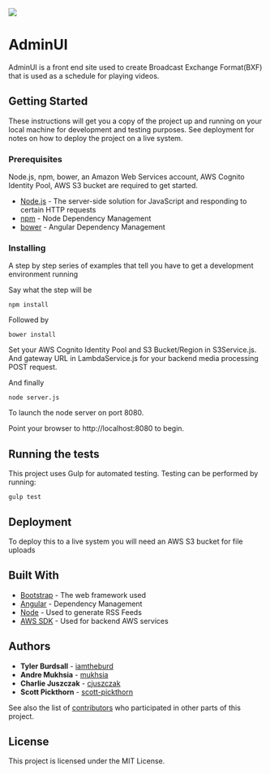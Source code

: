 ![](https://travis-ci.org/psu-capstone-teamD/AdminUI.svg?branch=master)

# AdminUI

AdminUI is a front end site used to create Broadcast Exchange Format(BXF) that is used as a schedule for playing videos.

## Getting Started

These instructions will get you a copy of the project up and running on your local machine for development and testing purposes. See deployment for notes on how to deploy the project on a live system.

### Prerequisites

Node.js, npm, bower, an Amazon Web Services account, AWS Cognito Identity Pool, AWS S3 bucket are required to get started.

* [Node.js](https://nodejs.org) - The server-side solution for JavaScript and responding to certain HTTP requests
* [npm](https://www.npmjs.com) - Node Dependency Management
* [bower](https://bower.io) - Angular Dependency Management

### Installing

A step by step series of examples that tell you have to get a development environment running

Say what the step will be

```
npm install
```

Followed by

```
bower install
```

Set your AWS Cognito Identity Pool and S3 Bucket/Region in S3Service.js. And gateway URL in LambdaService.js for your backend media processing POST request.

And finally

```
node server.js
```

To launch the node server on port 8080.

Point your browser to http://localhost:8080 to begin.

## Running the tests

This project uses Gulp for automated testing. Testing can be performed by running:

```
gulp test
```

## Deployment

To deploy this to a live system you will need an AWS S3 bucket for file uploads

## Built With

* [Bootstrap](http://www.dropwizard.io/1.0.2/docs/) - The web framework used
* [Angular](https://maven.apache.org/) - Dependency Management
* [Node](https://rometools.github.io/rome/) - Used to generate RSS Feeds
* [AWS SDK](https://github.com/aws/aws-sdk-js) - Used for backend AWS services 

## Authors

* **Tyler Burdsall** - [iamtheburd](https://github.com/iamtheburd)
* **Andre Mukhsia** - [mukhsia](https://github.com/mukhsia)
* **Charlie Juszczak** - [cjuszczak](https://github.com/cjuszczak)
* **Scott Pickthorn** - [scott-pickthorn](https://github.com/scott-pickthorn)

See also the list of [contributors](https://github.com/orgs/psu-capstone-teamD/people) who participated in other parts of this project.

## License

This project is licensed under the MIT License.

